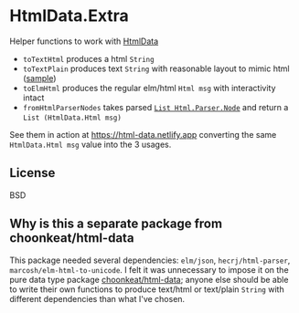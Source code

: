 # HtmlData.Extra

Helper functions to work with [HtmlData](https://package.elm-lang.org/packages/choonkeat/html-data/latest/)

- `toTextHtml` produces a html `String`
- `toTextPlain` produces text `String` with reasonable layout to mimic html ([sample](https://package.elm-lang.org/packages/choonkeat/html-data-extra/latest/HtmlData-Extra#toTextPlain))
- `toElmHtml` produces the regular elm/html `Html msg` with interactivity intact
- `fromHtmlParserNodes` takes parsed [`List Html.Parser.Node`](https://package.elm-lang.org/packages/hecrj/html-parser/latest/Html-Parser#run) and return a `List (HtmlData.Html msg)`

See them in action at https://html-data.netlify.app converting the same `HtmlData.Html msg` value into the 3 usages.

## License

BSD

## Why is this a separate package from choonkeat/html-data

This package needed several dependencies: `elm/json`, `hecrj/html-parser`, `marcosh/elm-html-to-unicode`. I felt it was unnecessary to impose it on the pure data type package [choonkeat/html-data](https://package.elm-lang.org/packages/choonkeat/html-data/latest/); anyone else should be able to write their own functions to produce text/html or text/plain `String` with different dependencies than what I've chosen.
